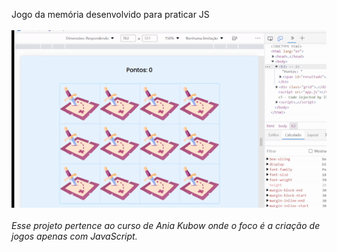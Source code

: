 
Jogo da memória desenvolvido para praticar JS
<br><br>
<img src='assets/to_readme/teste.gif' />
<br><br>
<em>Esse projeto pertence ao curso de Ania Kubow onde o foco é a criação de jogos apenas com JavaScript.</em>

